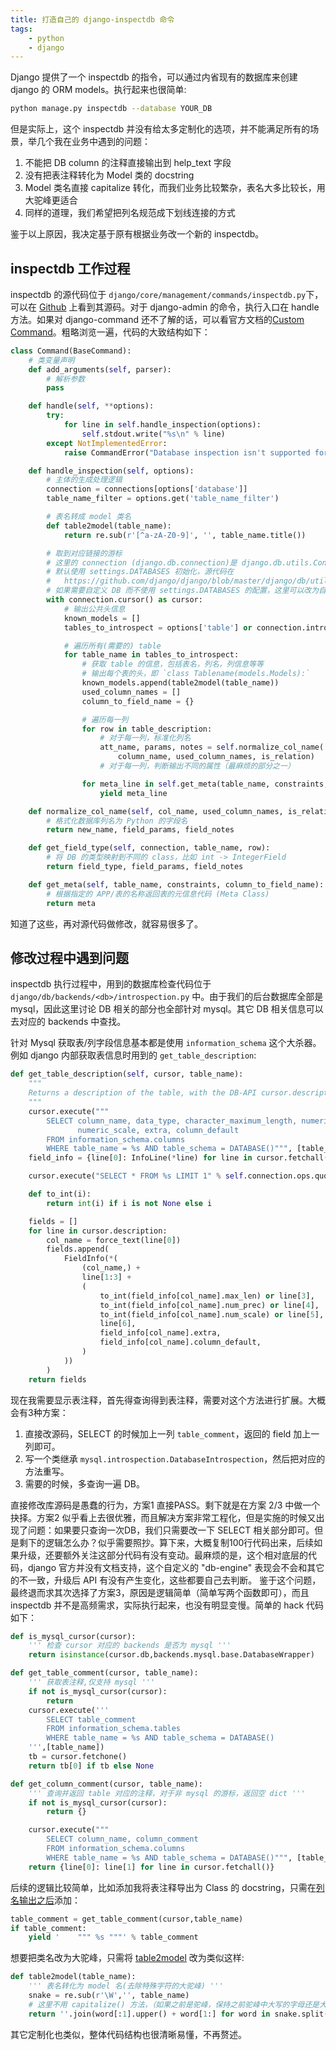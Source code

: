 ```yaml
---
title: 打造自己的 django-inspectdb 命令
tags:
    - python
    - django
---
```


Django 提供了一个 inspectdb 的指令，可以通过内省现有的数据库来创建 django 的 ORM models。执行起来也很简单:
```bash
python manage.py inspectdb --database YOUR_DB
```
但是实际上，这个 inspectdb 并没有给太多定制化的选项，并不能满足所有的场景，举几个我在业务中遇到的问题：
1. 不能把 DB column 的注释直接输出到 help_text 字段
2. 没有把表注释转化为 Model 类的 docstring
3. Model 类名直接 capitalize 转化，而我们业务比较繁杂，表名大多比较长，用大驼峰更适合
4. 同样的道理，我们希望把列名规范成下划线连接的方式

鉴于以上原因，我决定基于原有根据业务改一个新的 inspectdb。

## inspectdb 工作过程
inspectdb 的源代码位于 `django/core/management/commands/inspectdb.py`下，可以在 [Github](https://github.com/django/django/blob/master/django/core/management/commands/inspectdb.py) 上看到其源码。对于 django-admin 的命令，执行入口在 handle 方法。如果对 django-command 还不了解的话，可以看官方文档的[Custom Command](https://docs.djangoproject.com/en/1.10/howto/custom-management-commands/)。粗略浏览一遍，代码的大致结构如下：
```python
class Command(BaseCommand):
    # 类变量声明
    def add_arguments(self, parser):
        # 解析参数
        pass

    def handle(self, **options):
        try:
            for line in self.handle_inspection(options):
                self.stdout.write("%s\n" % line)
        except NotImplementedError:
            raise CommandError("Database inspection isn't supported for the currently selected database backend.")

    def handle_inspection(self, options):
        # 主体的生成处理逻辑
        connection = connections[options['database']]
        table_name_filter = options.get('table_name_filter')

        # 表名转成 model 类名
        def table2model(table_name):
            return re.sub(r'[^a-zA-Z0-9]', '', table_name.title())

        # 取到对应链接的游标
        # 这里的 connection (django.db.connection)是 django.db.utils.ConnectionHandler 的实例
        # 默认使用 settings.DATABASES 初始化，源代码在
        #   https://github.com/django/django/blob/master/django/db/utils.py#L144
        # 如果需要自定义 DB 而不使用 settings.DATABASES 的配置，这里可以改为自己新建的实例
        with connection.cursor() as cursor:
            # 输出公共头信息
            known_models = []
            tables_to_introspect = options['table'] or connection.introspection.table_names(cursor)

            # 遍历所有(需要的) table
            for table_name in tables_to_introspect:
                # 获取 table 的信息，包括表名，列名，列信息等等
                # 输出每个表的头，即 `class Tablename(models.Models):`
                known_models.append(table2model(table_name))
                used_column_names = []
                column_to_field_name = {}

                # 遍历每一列
                for row in table_description:
                    # 对于每一列，标准化列名
                    att_name, params, notes = self.normalize_col_name(
                        column_name, used_column_names, is_relation)
                    # 对于每一列，判断输出不同的属性（最麻烦的部分之一）

                for meta_line in self.get_meta(table_name, constraints, column_to_field_name):
                    yield meta_line

    def normalize_col_name(self, col_name, used_column_names, is_relation):
        # 格式化数据库列名为 Python 的字段名
        return new_name, field_params, field_notes

    def get_field_type(self, connection, table_name, row):
        # 将 DB 的类型映射到不同的 class，比如 int -> IntegerField
        return field_type, field_params, field_notes

    def get_meta(self, table_name, constraints, column_to_field_name):
        # 根据指定的 APP/表的名称返回表的元信息代码 (Meta Class)
        return meta
```
知道了这些，再对源代码做修改，就容易很多了。

## 修改过程中遇到问题
inspectdb 执行过程中，用到的数据库检查代码位于 `django/db/backends/<db>/introspection.py` 中。由于我们的后台数据库全部是 mysql，因此这里讨论 DB 相关的部分也全部针对 mysql。其它 DB 相关信息可以去对应的 backends 中查找。

针对 Mysql 获取表/列字段信息基本都是使用 `information_schema` 这个大杀器。例如 django 内部获取表信息时用到的 `get_table_description`:
```python
def get_table_description(self, cursor, table_name):
    """
    Returns a description of the table, with the DB-API cursor.description interface."
    """
    cursor.execute("""
        SELECT column_name, data_type, character_maximum_length, numeric_precision,
               numeric_scale, extra, column_default
        FROM information_schema.columns
        WHERE table_name = %s AND table_schema = DATABASE()""", [table_name])
    field_info = {line[0]: InfoLine(*line) for line in cursor.fetchall()}

    cursor.execute("SELECT * FROM %s LIMIT 1" % self.connection.ops.quote_name(table_name))

    def to_int(i):
        return int(i) if i is not None else i

    fields = []
    for line in cursor.description:
        col_name = force_text(line[0])
        fields.append(
            FieldInfo(*(
                (col_name,) +
                line[1:3] +
                (
                    to_int(field_info[col_name].max_len) or line[3],
                    to_int(field_info[col_name].num_prec) or line[4],
                    to_int(field_info[col_name].num_scale) or line[5],
                    line[6],
                    field_info[col_name].extra,
                    field_info[col_name].column_default,
                )
            ))
        )
    return fields
```
现在我需要显示表注释，首先得查询得到表注释，需要对这个方法进行扩展。大概会有3种方案：
1. 直接改源码，SELECT 的时候加上一列 `table_comment`，返回的 field 加上一列即可。
2. 写一个类继承 `mysql.introspection.DatabaseIntrospection`，然后把对应的方法重写。
3. 需要的时候，多查询一遍 DB。

直接修改库源码是愚蠢的行为，方案1 直接PASS。剩下就是在方案 2/3 中做一个抉择。方案2 似乎看上去很优雅，而且解决方案非常工程化，但是实施的时候又出现了问题：如果要只查询一次DB，我们只需要改一下 SELECT 相关部分即可。但是剩下的逻辑怎么办？似乎需要照抄。算下来，大概复制100行代码出来，后续如果升级，还要额外关注这部分代码有没有变动。最麻烦的是，这个相对底层的代码，django 官方并没有文档支持，这个自定义的 "db-engine" 表现会不会和其它的不一致，升级后 API 有没有产生变化，这些都要自己去判断。
鉴于这个问题，最终退而求其次选择了方案3，原因是逻辑简单（简单写两个函数即可），而且 inspectdb 并不是高频需求，实际执行起来，也没有明显变慢。简单的 hack 代码如下：
```python
def is_mysql_cursor(cursor):
    ''' 检查 cursor 对应的 backends 是否为 mysql '''
    return isinstance(cursor.db,backends.mysql.base.DatabaseWrapper)

def get_table_comment(cursor, table_name):
    ''' 获取表注释,仅支持 mysql '''
    if not is_mysql_cursor(cursor):
        return
    cursor.execute('''
        SELECT table_comment
        FROM information_schema.tables
        WHERE table_name = %s AND table_schema = DATABASE()
    ''',[table_name])
    tb = cursor.fetchone()
    return tb[0] if tb else None

def get_column_comment(cursor, table_name):
    ''' 查询并返回 table 对应的注释，对于非 mysql 的游标，返回空 dict '''
    if not is_mysql_cursor(cursor):
        return {}

    cursor.execute("""
        SELECT column_name, column_comment
        FROM information_schema.columns
        WHERE table_name = %s AND table_schema = DATABASE()""", [table_name])
    return {line[0]: line[1] for line in cursor.fetchall()}
```
后续的逻辑比较简单，比如添加我将表注释导出为 Class 的 docstring，只需在[列名输出之后](https://github.com/django/django/blob/master/django/core/management/commands/inspectdb.py#L91)添加：
```python
table_comment = get_table_comment(cursor,table_name)
if table_comment:
    yield '    """ %s """' % table_comment
```
想要把类名改为大驼峰，只需将 [table2model](https://github.com/django/django/blob/master/django/core/management/commands/inspectdb.py#L42) 改为类似这样:
```python
def table2model(table_name):
    ''' 表名转化为 model 名(去除特殊字符的大驼峰) '''
    snake = re.sub(r'\W','', table_name)
    # 这里不用 capitalize() 方法，（如果之前是驼峰，保持之前驼峰中大写的字母还是大写）
    return ''.join(word[:1].upper() + word[1:] for word in snake.split('_'))
```
其它定制化也类似，整体代码结构也很清晰易懂，不再赘述。
